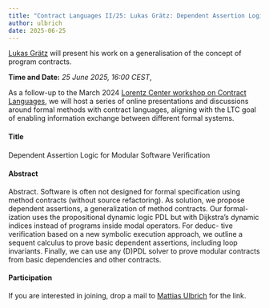 ```yaml
---
title: "Contract Languages II/25: Lukas Grätz: Dependent Assertion Logic – 25 June 2025"
author: ulbrich
date: 2025-06-25
---
```


[Lukas Grätz](https://www.informatik.tu-darmstadt.de/se/gruppenmitglieder/groupmembers_detailseite_96960.de.jsp)
will present his work on a generalisation of the concept of program
contracts.

**Time and Date:** *25 June 2025, 16:00 CEST*,

<!--more-->

As a follow-up to the March 2024 [Lorentz Center workshop on Contract
Languages](https://www.lorentzcenter.nl/contract-languages.html), we
will host a series of online presentations and discussions around
formal methods with contract languages, aligning with the LTC goal of
enabling information exchange between different formal systems.

#### Title

Dependent Assertion Logic for Modular Software Veriﬁcation

#### Abstract

Abstract. Software is often not designed for formal specification using
method contracts (without source refactoring). As solution, we propose
dependent assertions, a generalization of method contracts. Our formal-
ization uses the propositional dynamic logic PDL but with Dijkstra’s
dynamic indices instead of programs inside modal operators. For deduc-
tive verification based on a new symbolic execution approach, we outline
a sequent calculus to prove basic dependent assertions, including loop
invariants. Finally, we can use any (D)PDL solver to prove modular
contracts from basic dependencies and other contracts.

#### Participation

If you are interested in joining, drop a mail to [Mattias
Ulbrich](mailto:ulbrich@kit.edu) for the link.
